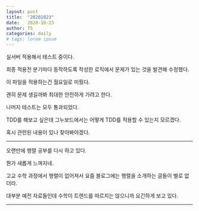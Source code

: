 ```yaml
---
layout: post
title:  "20201023"
date:   2020-10-23
author: TS
categories: daily
# tags: lorem ipsum
---
```


실서버 적용해서 테스트 중이다.

최종 적용전 분기마다 동작하도록 작성한 로직에서 문제가 있는 것을 발견해 수정했다.

이 파일을 적용하는건 월요일로 미뤘다.

괜히 문제 생길까봐 최대한 안전하게 가려고 한다.

나머지 테스트는 모두 통과되었다.

TDD를 해보고 싶은데 그누보드에서는 어떻게 TDD를 적용할 수 있는지 모르겠다.

혹시 관련된 내용이 있나 찾아봐야겠다.

---

오랜만에 행렬 공부를 다시 하고 있다.

뭔가 새롭게 느껴지네.

고교 수학 과정에서 행렬이 없어져서 요즘 블로그에는 행렬을 소개하는 글들이 별로 없더라.

대부분 예전 자료들인데 수학이 트렌드를 따르지는 않으니까 요긴하게 보고 있다.

---
